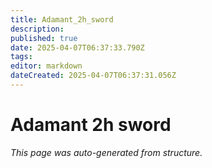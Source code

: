 ```yaml
---
title: Adamant_2h_sword
description: 
published: true
date: 2025-04-07T06:37:33.790Z
tags: 
editor: markdown
dateCreated: 2025-04-07T06:37:31.056Z
---
```


# Adamant 2h sword

*This page was auto-generated from structure.*
